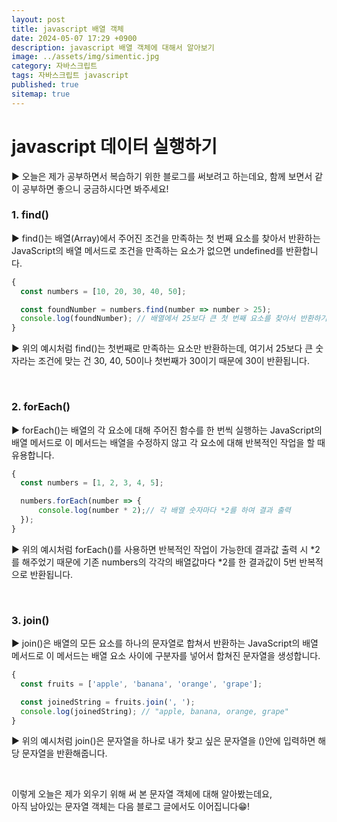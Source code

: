 ```yaml
---
layout: post
title: javascript 배열 객체
date: 2024-05-07 17:29 +0900
description: javascript 배열 객체에 대해서 알아보기
image: ../assets/img/simentic.jpg
category: 자바스크립트
tags: 자바스크립트 javascript
published: true
sitemap: true
---
```


# javascript 데이터 실행하기

▶ 오늘은 제가 공부하면서 복습하기 위한 블로그를 써보려고 하는데요,
함께 보면서 같이 공부하면 좋으니 궁금하시다면 봐주세요!
<br>

###  1. find()

▶ find()는 배열(Array)에서 주어진 조건을 만족하는 첫 번째 요소를 찾아서 반환하는 JavaScript의 배열 메서드로 조건을 만족하는 요소가 없으면 undefined를 반환합니다.
<br>

````javascript
{
  const numbers = [10, 20, 30, 40, 50];

  const foundNumber = numbers.find(number => number > 25);
  console.log(foundNumber); // 배열에서 25보다 큰 첫 번째 요소를 찾아서 반환하기 때문에 30이 나옴
}
````

▶ 위의 예시처럼 find()는 첫번째로 만족하는 요소만 반환하는데, 여기서 25보다 큰 숫자라는 조건에 맞는 건 30, 40, 50이나 첫번째가 30이기 때문에 30이 반환됩니다.

<br>

###  2. forEach()

▶ forEach()는 배열의 각 요소에 대해 주어진 함수를 한 번씩 실행하는 JavaScript의 배열 메서드로
이 메서드는 배열을 수정하지 않고 각 요소에 대해 반복적인 작업을 할 때 유용합니다.
<br>

````javascript
{
  const numbers = [1, 2, 3, 4, 5];

  numbers.forEach(number => {
      console.log(number * 2);// 각 배열 숫자마다 *2를 하여 결과 출력
  });
}
````

▶ 위의 예시처럼 forEach()를 사용하면 반복적인 작업이 가능한데 결과값 출력 시 *2를 해주었기 때문에 기존 numbers의 각각의 배열값마다 *2를 한 결과값이 5번 반복적으로 반환됩니다.

<br>

###  3. join()

▶ join()은 배열의 모든 요소를 하나의 문자열로 합쳐서 반환하는 JavaScript의 배열 메서드로
이 메서드는 배열 요소 사이에 구분자를 넣어서 합쳐진 문자열을 생성합니다.
<br>

````javascript
{
  const fruits = ['apple', 'banana', 'orange', 'grape'];

  const joinedString = fruits.join(', ');
  console.log(joinedString); // "apple, banana, orange, grape"
}
````

▶ 위의 예시처럼 join()은 문자열을 하나로  내가 찾고 싶은 문자열을 ()안에 입력하면 해당 문자열을 반환해줍니다.

<br>

이렇게 오늘은 제가 외우기 위해 써 본 문자열 객체에 대해 알아봤는데요,<br>
아직 남아있는 문자열 객체는 다음 블로그 글에서도 이어집니다😁!